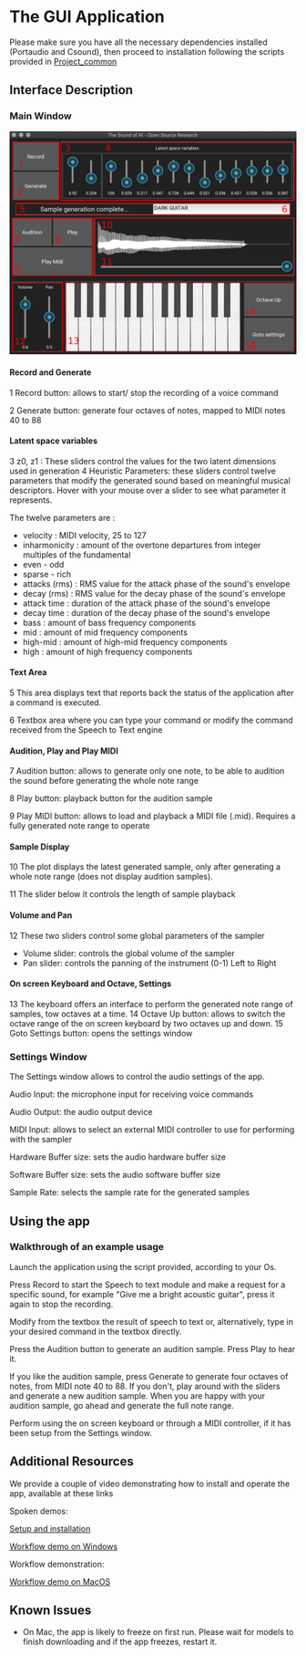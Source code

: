 # The GUI Application

Please make sure you have all the necessary dependencies installed (Portaudio and Csound), then proceed to installation following the scripts provided in [Project_common](https://github.com/TheSoundOfAIOSR/project_common#readme)

## Interface Description

### Main Window

![Main WIndow](/Images/UI_manual.png "Main Window")

#### Record and Generate
1 Record button: allows to start/ stop the recording of a voice command

2 Generate button: generate four octaves of notes, mapped to MIDI notes 40 to 88

#### Latent space variables
3 z0, z1 : These sliders control the values for the two latent dimensions used in generation
4 Heuristic Parameters: these sliders control twelve parameters that modify the generated sound based on meaningful musical descriptors. Hover with your mouse over a slider to see what parameter it represents. 

The twelve parameters are :
- velocity : MIDI velocity, 25 to 127
- inharmonicity : amount of the overtone departures from integer multiples of the fundamental
- even - odd 
- sparse - rich
- attacks (rms) : RMS value for the attack phase of the sound's envelope
- decay (rms) : RMS value for the decay phase of the sound's envelope
- attack time : duration of the attack phase of the sound's envelope
- decay time : duration of the decay phase of the sound's envelope
- bass : amount of bass frequency components
- mid : amount of mid frequency components
- high-mid : amount of high-mid frequency components
- high : amount of high frequency components

#### Text Area
5 This area displays text that reports back the status of the application after a command is executed.

6 Textbox area where you can type your command or modify the command received from the Speech to Text engine

#### Audition, Play and Play MIDI
7 Audition button: allows to generate only one note, to be able to audition the sound before generating the whole note range

8 Play button: playback button for the audition sample

9 Play MIDI button: allows to load and playback a MIDI file (.mid). Requires a fully generated note range to operate

#### Sample Display
10 The plot displays the latest generated sample, only after generating a whole note range (does not display audition samples).

11 The slider below it controls the length of sample playback

#### Volume and Pan
12 These two sliders control some global parameters of the sampler
- Volume slider: controls the global volume of the sampler
- Pan slider: controls the panning of the instrument (0-1) Left to Right

#### On screen Keyboard and Octave, Settings
13 The keyboard offers an interface to perform the generated note range of samples, tow octaves at a time.
14 Octave Up button: allows to switch the octave range of the on screen keyboard by two octaves up and down.
15 Goto Settings button: opens the settings window

### Settings Window

The Settings window allows to control the audio settings of the app.

Audio Input: the microphone input for receiving voice commands

Audio Output: the audio output device

MIDI Input: allows to select an external MIDI controller to use for performing with the sampler

Hardware Buffer size: sets the audio hardware buffer size

Software Buffer size: sets the audio software buffer size

Sample Rate: selects the sample rate for the generated samples

## Using the app

### Walkthrough of an example usage
Launch the application using the script provided, according to your Os.

Press Record to start the Speech to text module and make a request for a specific sound, for example "Give me a bright acoustic guitar", press it again to stop the recording.

Modify from the textbox the result of speech to text or, alternatively, type in your desired command in the textbox directly.

Press the Audition button to generate an audition sample. Press Play to hear it.

If you like the audition sample, press Generate to generate four octaves of notes, from MIDI note 40 to 88. If you don't, play around with the sliders and generate a new audition sample. When you are happy with your audition sample, go ahead and generate the full note range.

Perform using the on screen keyboard or through a MIDI controller, if it has been setup from the Settings window.

## Additional Resources

We provide a couple of video demonstrating how to install and operate the app, available at these links

Spoken demos:

[Setup and installation](https://www.youtube.com/watch?v=pWdZxB4NgJw)

[Workflow demo on Windows](https://www.youtube.com/watch?v=wGsGGvbZByE)

Workflow demonstration:

[Workflow demo on MacOS](https://www.youtube.com/watch?v=pppuC27xRGo&feature=youtu.be)

## Known Issues

* On Mac, the app is likely to freeze on first run. Please wait for models to finish downloading and if the app freezes, restart it.